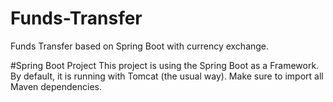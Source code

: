 # Funds-Transfer
Funds Transfer based on Spring Boot with currency exchange.

#Spring Boot Project
This project is using the Spring Boot as a Framework.
By default, it is running with Tomcat (the usual way).
Make sure to import all Maven dependencies.